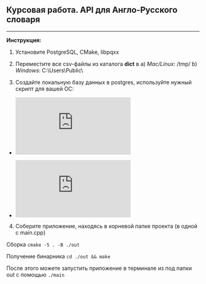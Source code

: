 ## Курсовая работа. API для Англо-Русского словаря
---
**Инструкция:**

1. Установите PostgreSQL, CMake, libpqxx
2. Переместите все csv-файлы из каталога **dict** в
    a) *Mac/Linux*: /tmp/
    b) *Windows*: C:\Users\Public\

3. Создайте локальную базу данных в postgres, используйте нужный скрипт для вашей ОС:

* ![mac/linux](https://github.com/arazyan/uni/blob/main/coursework/sourceUnix.sql)

* ![win](https://github.com/arazyan/uni/blob/main/coursework/sourceWin.sql)

4. Соберите приложение, находясь в корневой папке проекта (в одной с main.cpp)


Сборка
```cmake -S . -B ./out```

Получение бинарника
```cd ./out && make```

После этого можете запустить приложение в терминале из под папки out с помощью
```./main```
